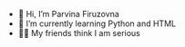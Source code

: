 - 👋 Hi, I’m Parvina Firuzovna
- 🌱 I’m currently learning Python and HTML
- 👩‍💻 My friends think I am serious

<!---
PFiruovna/PFiruovna is a ✨ special ✨ repository because its `README.md` (this file) appears on your GitHub profile.
You can click the Preview link to take a look at your changes.
--->
